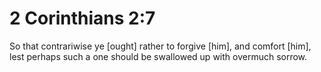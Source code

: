 # 2 Corinthians 2:7

So that contrariwise ye [ought] rather to forgive [him], and comfort [him], lest perhaps such a one should be swallowed up with overmuch sorrow.